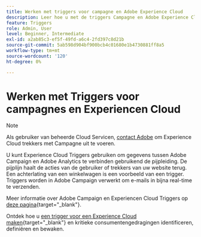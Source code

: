 ```yaml
---
title: Werken met triggers voor campagne en Adobe Experience Cloud
description: Leer hoe u met de triggers Campagne en Adobe Experience Cloud werkt
feature: Triggers
role: Admin, User
level: Beginner, Intermediate
exl-id: a2ab85c3-ef5f-49fd-a6c4-2fd397c8d21b
source-git-commit: 5ab598d904bf900bcb4c01680e1b4730881ff8a5
workflow-type: tm+mt
source-wordcount: '120'
ht-degree: 0%

---
```


# Werken met Triggers voor campagnes en Experiencen Cloud

>[!NOTE]
>
>Als gebruiker van beheerde Cloud Servicen, [contact Adobe](../start/campaign-faq.md#support) om Experience Cloud trekkers met Campagne uit te voeren.

U kunt Experience Cloud Triggers gebruiken om gegevens tussen Adobe Campaign en Adobe Analytics te verbinden gebruikend de pijpleiding. De pijplijn haalt de acties van de gebruiker of trekkers van uw website terug. Een achterlating van een winkelwagen is een voorbeeld van een trigger. Triggers worden in Adobe Campaign verwerkt om e-mails in bijna real-time te verzenden.

Meer informatie over Adobe Campaign en Experiencen Cloud Triggers op [deze pagina](https://experienceleague.adobe.com/docs/campaign-classic/using/integrating-with-adobe-experience-cloud/experience-triggers/about-triggers.html?lang=nl-NL){target="_blank"}.

Ontdek hoe u [een trigger voor een Experience Cloud maken](https://experienceleague.adobe.com/docs/experience-cloud/triggers/create.html?lang=nl-NL){target="_blank"} en kritieke consumentengedragingen identificeren, definiëren en bewaken.

